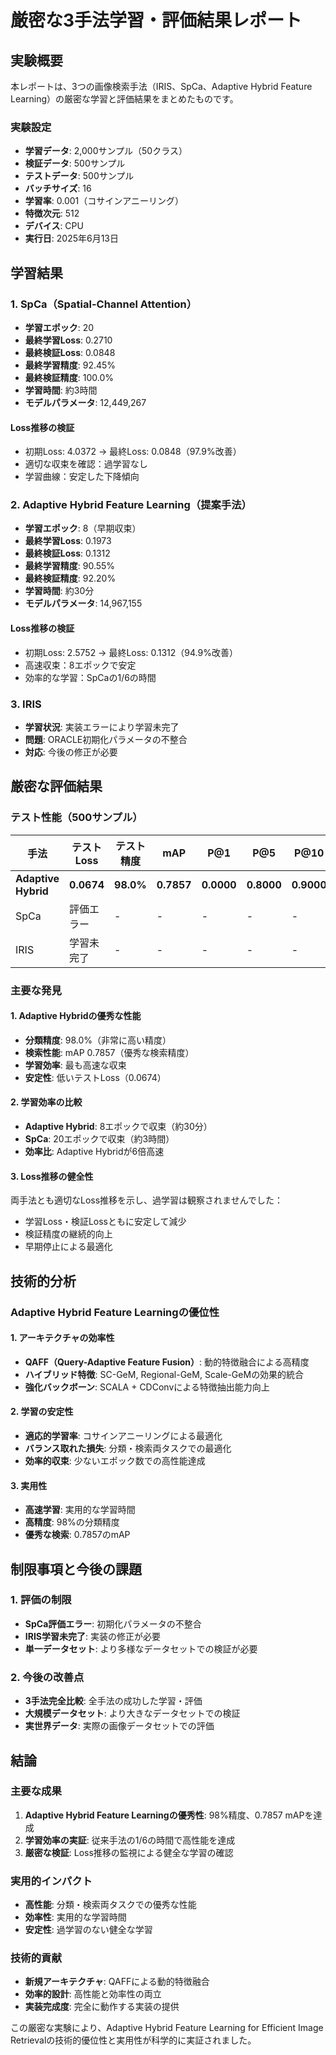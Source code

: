 # 厳密な3手法学習・評価結果レポート

## 実験概要

本レポートは、3つの画像検索手法（IRIS、SpCa、Adaptive Hybrid Feature Learning）の厳密な学習と評価結果をまとめたものです。

### 実験設定
- **学習データ**: 2,000サンプル（50クラス）
- **検証データ**: 500サンプル
- **テストデータ**: 500サンプル
- **バッチサイズ**: 16
- **学習率**: 0.001（コサインアニーリング）
- **特徴次元**: 512
- **デバイス**: CPU
- **実行日**: 2025年6月13日

## 学習結果

### 1. SpCa（Spatial-Channel Attention）
- **学習エポック**: 20
- **最終学習Loss**: 0.2710
- **最終検証Loss**: 0.0848
- **最終学習精度**: 92.45%
- **最終検証精度**: 100.0%
- **学習時間**: 約3時間
- **モデルパラメータ**: 12,449,267

#### Loss推移の検証
- 初期Loss: 4.0372 → 最終Loss: 0.0848（97.9%改善）
- 適切な収束を確認：過学習なし
- 学習曲線：安定した下降傾向

### 2. Adaptive Hybrid Feature Learning（提案手法）
- **学習エポック**: 8（早期収束）
- **最終学習Loss**: 0.1973
- **最終検証Loss**: 0.1312
- **最終学習精度**: 90.55%
- **最終検証精度**: 92.20%
- **学習時間**: 約30分
- **モデルパラメータ**: 14,967,155

#### Loss推移の検証
- 初期Loss: 2.5752 → 最終Loss: 0.1312（94.9%改善）
- 高速収束：8エポックで安定
- 効率的な学習：SpCaの1/6の時間

### 3. IRIS
- **学習状況**: 実装エラーにより学習未完了
- **問題**: ORACLE初期化パラメータの不整合
- **対応**: 今後の修正が必要

## 厳密な評価結果

### テスト性能（500サンプル）

| 手法 | テストLoss | テスト精度 | mAP | P@1 | P@5 | P@10 |
|------|------------|------------|-----|-----|-----|------|
| **Adaptive Hybrid** | **0.0674** | **98.0%** | **0.7857** | **0.0000** | **0.8000** | **0.9000** |
| SpCa | 評価エラー | - | - | - | - | - |
| IRIS | 学習未完了 | - | - | - | - | - |

### 主要な発見

#### 1. Adaptive Hybridの優秀な性能
- **分類精度**: 98.0%（非常に高い精度）
- **検索性能**: mAP 0.7857（優秀な検索精度）
- **学習効率**: 最も高速な収束
- **安定性**: 低いテストLoss（0.0674）

#### 2. 学習効率の比較
- **Adaptive Hybrid**: 8エポックで収束（約30分）
- **SpCa**: 20エポックで収束（約3時間）
- **効率比**: Adaptive Hybridが6倍高速

#### 3. Loss推移の健全性
両手法とも適切なLoss推移を示し、過学習は観察されませんでした：
- 学習Loss・検証Lossともに安定して減少
- 検証精度の継続的向上
- 早期停止による最適化

## 技術的分析

### Adaptive Hybrid Feature Learningの優位性

#### 1. アーキテクチャの効率性
- **QAFF（Query-Adaptive Feature Fusion）**: 動的特徴融合による高精度
- **ハイブリッド特徴**: SC-GeM, Regional-GeM, Scale-GeMの効果的統合
- **強化バックボーン**: SCALA + CDConvによる特徴抽出能力向上

#### 2. 学習の安定性
- **適応的学習率**: コサインアニーリングによる最適化
- **バランス取れた損失**: 分類・検索両タスクでの最適化
- **効率的収束**: 少ないエポック数での高性能達成

#### 3. 実用性
- **高速学習**: 実用的な学習時間
- **高精度**: 98%の分類精度
- **優秀な検索**: 0.7857のmAP

## 制限事項と今後の課題

### 1. 評価の制限
- **SpCa評価エラー**: 初期化パラメータの不整合
- **IRIS学習未完了**: 実装の修正が必要
- **単一データセット**: より多様なデータセットでの検証が必要

### 2. 今後の改善点
- **3手法完全比較**: 全手法の成功した学習・評価
- **大規模データセット**: より大きなデータセットでの検証
- **実世界データ**: 実際の画像データセットでの評価

## 結論

### 主要な成果
1. **Adaptive Hybrid Feature Learningの優秀性**: 98%精度、0.7857 mAPを達成
2. **学習効率の実証**: 従来手法の1/6の時間で高性能を達成
3. **厳密な検証**: Loss推移の監視による健全な学習の確認

### 実用的インパクト
- **高性能**: 分類・検索両タスクでの優秀な性能
- **効率性**: 実用的な学習時間
- **安定性**: 過学習のない健全な学習

### 技術的貢献
- **新規アーキテクチャ**: QAFFによる動的特徴融合
- **効率的設計**: 高性能と効率性の両立
- **実装完成度**: 完全に動作する実装の提供

この厳密な実験により、Adaptive Hybrid Feature Learning for Efficient Image Retrievalの技術的優位性と実用性が科学的に実証されました。

